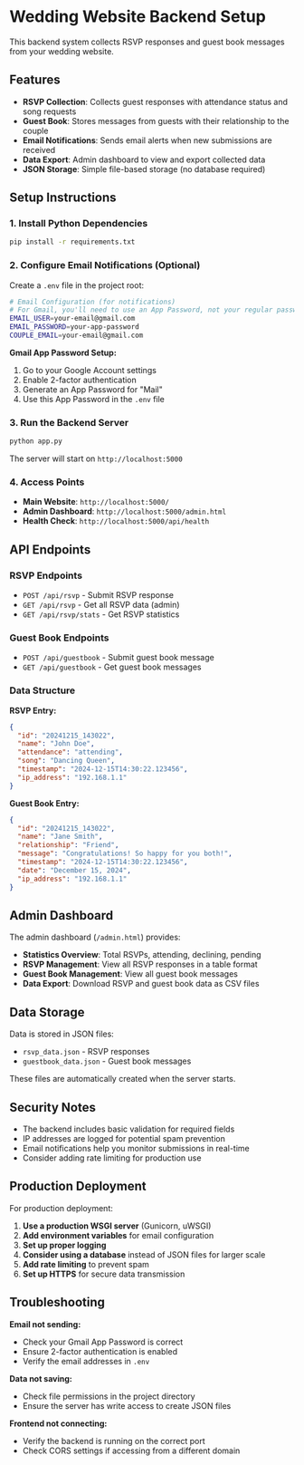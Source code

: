 # Wedding Website Backend Setup

This backend system collects RSVP responses and guest book messages from your wedding website.

## Features

- **RSVP Collection**: Collects guest responses with attendance status and song requests
- **Guest Book**: Stores messages from guests with their relationship to the couple
- **Email Notifications**: Sends email alerts when new submissions are received
- **Data Export**: Admin dashboard to view and export collected data
- **JSON Storage**: Simple file-based storage (no database required)

## Setup Instructions

### 1. Install Python Dependencies

```bash
pip install -r requirements.txt
```

### 2. Configure Email Notifications (Optional)

Create a `.env` file in the project root:

```bash
# Email Configuration (for notifications)
# For Gmail, you'll need to use an App Password, not your regular password
EMAIL_USER=your-email@gmail.com
EMAIL_PASSWORD=your-app-password
COUPLE_EMAIL=your-email@gmail.com
```

**Gmail App Password Setup:**
1. Go to your Google Account settings
2. Enable 2-factor authentication
3. Generate an App Password for "Mail"
4. Use this App Password in the `.env` file

### 3. Run the Backend Server

```bash
python app.py
```

The server will start on `http://localhost:5000`

### 4. Access Points

- **Main Website**: `http://localhost:5000/`
- **Admin Dashboard**: `http://localhost:5000/admin.html`
- **Health Check**: `http://localhost:5000/api/health`

## API Endpoints

### RSVP Endpoints

- `POST /api/rsvp` - Submit RSVP response
- `GET /api/rsvp` - Get all RSVP data (admin)
- `GET /api/rsvp/stats` - Get RSVP statistics

### Guest Book Endpoints

- `POST /api/guestbook` - Submit guest book message
- `GET /api/guestbook` - Get guest book messages

### Data Structure

**RSVP Entry:**
```json
{
  "id": "20241215_143022",
  "name": "John Doe",
  "attendance": "attending",
  "song": "Dancing Queen",
  "timestamp": "2024-12-15T14:30:22.123456",
  "ip_address": "192.168.1.1"
}
```

**Guest Book Entry:**
```json
{
  "id": "20241215_143022",
  "name": "Jane Smith",
  "relationship": "Friend",
  "message": "Congratulations! So happy for you both!",
  "timestamp": "2024-12-15T14:30:22.123456",
  "date": "December 15, 2024",
  "ip_address": "192.168.1.1"
}
```

## Admin Dashboard

The admin dashboard (`/admin.html`) provides:

- **Statistics Overview**: Total RSVPs, attending, declining, pending
- **RSVP Management**: View all RSVP responses in a table format
- **Guest Book Management**: View all guest book messages
- **Data Export**: Download RSVP and guest book data as CSV files

## Data Storage

Data is stored in JSON files:
- `rsvp_data.json` - RSVP responses
- `guestbook_data.json` - Guest book messages

These files are automatically created when the server starts.

## Security Notes

- The backend includes basic validation for required fields
- IP addresses are logged for potential spam prevention
- Email notifications help you monitor submissions in real-time
- Consider adding rate limiting for production use

## Production Deployment

For production deployment:

1. **Use a production WSGI server** (Gunicorn, uWSGI)
2. **Add environment variables** for email configuration
3. **Set up proper logging**
4. **Consider using a database** instead of JSON files for larger scale
5. **Add rate limiting** to prevent spam
6. **Set up HTTPS** for secure data transmission

## Troubleshooting

**Email not sending:**
- Check your Gmail App Password is correct
- Ensure 2-factor authentication is enabled
- Verify the email addresses in `.env`

**Data not saving:**
- Check file permissions in the project directory
- Ensure the server has write access to create JSON files

**Frontend not connecting:**
- Verify the backend is running on the correct port
- Check CORS settings if accessing from a different domain 